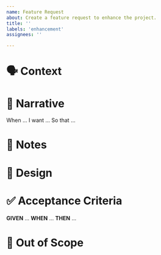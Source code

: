 ```yaml
---
name: Feature Request
about: Create a feature request to enhance the project.
title: ''
labels: 'enhancement'
assignees: ''

---
```


# 🗣 Context

<!-- Describe the context... -->

# 💬 Narrative

When ...
I want ...
So that ...

# 📝 Notes

<!--  Provide additional notes... -->

# 🎨 Design

<!-- Provide design example, screenshot, text input/output etc -->

# ✅ Acceptance Criteria

**GIVEN** ...
**WHEN** ...
**THEN** ...

# 🚫 Out of Scope

<!-- Describe what is out of scope -->
